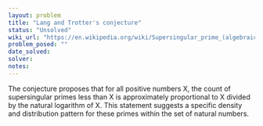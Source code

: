 ```yaml
---
layout: problem
title: "Lang and Trotter's conjecture"
status: "Unsolved"
wiki_url: "https://en.wikipedia.org/wiki/Supersingular_prime_(algebraic_number_theory)"
problem_posed: ""
date_solved:
solver:
notes:
---
```

The conjecture proposes that for all positive numbers X, the count of supersingular primes less than X is approximately proportional to X divided by the natural logarithm of X. This statement suggests a specific density and distribution pattern for these primes within the set of natural numbers.